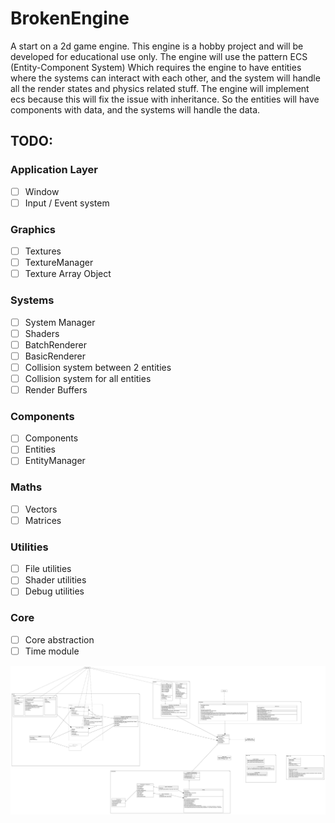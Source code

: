 # BrokenEngine
A start on a 2d game engine.
This engine is a hobby project and will be developed for educational use only. The engine will use the pattern ECS (Entity-Component System)
Which requires the engine to have entities where the systems can interact with each other, and the system will handle all the render states and physics related stuff.
The engine will implement ecs because this will fix the issue with inheritance. So the entities will have components with data, and the systems will handle the data.

## TODO:
### Application Layer
- [ ] Window
- [ ] Input / Event system
### Graphics
- [ ] Textures
- [ ] TextureManager
- [ ] Texture Array Object
### Systems
- [ ] System Manager
- [ ] Shaders
- [ ] BatchRenderer
- [ ] BasicRenderer
- [ ] Collision system between 2 entities
- [ ] Collision system for all entities
- [ ] Render Buffers
### Components
- [ ] Components
- [ ] Entities
- [ ] EntityManager
### Maths
- [ ] Vectors
- [ ] Matrices
### Utilities
- [ ] File utilities
- [ ] Shader utilities
- [ ] Debug utilities
### Core
- [ ] Core abstraction
- [ ] Time module

![alt text](https://github.com/blackout1471/BrokenEngine/blob/master/BrokenEngine.jpg "Uml")

